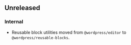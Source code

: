 <!-- Learn how to maintain this file at https://github.com/WordPress/gutenberg/tree/master/packages#maintaining-changelogs. -->

## Unreleased

### Internal

- Reusable block utilities moved from `@wordpress/editor` to `@wordpress/reusable-blocks`.
